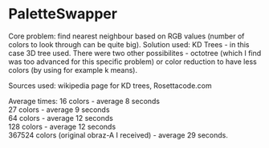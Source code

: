 # PaletteSwapper

Core problem: find nearest neighbour based on RGB values (number of colors to look through can be quite big).
Solution used: KD Trees - in this case 3D tree used. There were two other possibilites - octotree (which I find was too advanced for this specific problem)
or color reduction to have less colors (by using for example k means).

Sources used: wikipedia page for KD trees, Rosettacode.com <br />

Average times: 16 colors - average 8 seconds <br />
               27 colors - average 9 seconds <br />
               64 colors - average 12 seconds <br />
               128 colors - average 12 seconds <br />
               367524 colors (original obraz-A I received) - average 29 seconds. <br />
               
               
